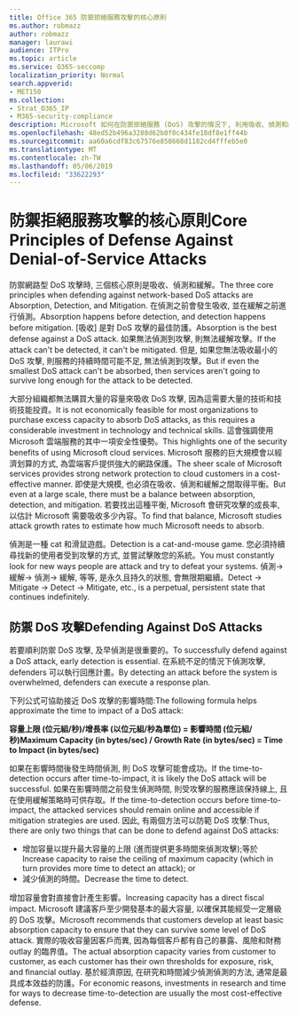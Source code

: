 ```yaml
---
title: Office 365 防禦拒絕服務攻擊的核心原則
ms.author: robmazz
author: robmazz
manager: laurawi
audience: ITPro
ms.topic: article
ms.service: O365-seccomp
localization_priority: Normal
search.appverid:
- MET150
ms.collection:
- Strat_O365_IP
- M365-security-compliance
description: Microsoft 如何在防禦拒絕服務 (DoS) 攻擊的情況下, 利用吸收、偵測和緩解的核心原則。
ms.openlocfilehash: 48ed52b496a3288d62b0f0c434fe18df8e1ff44b
ms.sourcegitcommit: aa60a6cdf83c67576e858668d1182cd4fffeb5e0
ms.translationtype: MT
ms.contentlocale: zh-TW
ms.lasthandoff: 05/06/2019
ms.locfileid: "33622293"
---
```

# <a name="core-principles-of-defense-against-denial-of-service-attacks"></a><span data-ttu-id="36b93-103">防禦拒絕服務攻擊的核心原則</span><span class="sxs-lookup"><span data-stu-id="36b93-103">Core Principles of Defense Against Denial-of-Service Attacks</span></span>

<span data-ttu-id="36b93-104">防禦網路型 DoS 攻擊時, 三個核心原則是吸收、偵測和緩解。</span><span class="sxs-lookup"><span data-stu-id="36b93-104">The three core principles when defending against network-based DoS attacks are Absorption, Detection, and Mitigation.</span></span> <span data-ttu-id="36b93-105">在偵測之前會發生吸收, 並在緩解之前進行偵測。</span><span class="sxs-lookup"><span data-stu-id="36b93-105">Absorption happens before detection, and detection happens before mitigation.</span></span> <span data-ttu-id="36b93-106">[吸收] 是對 DoS 攻擊的最佳防護。</span><span class="sxs-lookup"><span data-stu-id="36b93-106">Absorption is the best defense against a DoS attack.</span></span> <span data-ttu-id="36b93-107">如果無法偵測到攻擊, 則無法緩解攻擊。</span><span class="sxs-lookup"><span data-stu-id="36b93-107">If the attack can't be detected, it can't be mitigated.</span></span> <span data-ttu-id="36b93-108">但是, 如果您無法吸收最小的 DoS 攻擊, 則服務的持續時間可能不足, 無法偵測到攻擊。</span><span class="sxs-lookup"><span data-stu-id="36b93-108">But if even the smallest DoS attack can't be absorbed, then services aren't going to survive long enough for the attack to be detected.</span></span>

<span data-ttu-id="36b93-109">大部分組織都無法購買大量的容量來吸收 DoS 攻擊, 因為這需要大量的技術和技術技能投資。</span><span class="sxs-lookup"><span data-stu-id="36b93-109">It is not economically feasible for most organizations to purchase excess capacity to absorb DoS attacks, as this requires a considerable investment in technology and technical skills.</span></span> <span data-ttu-id="36b93-110">這會強調使用 Microsoft 雲端服務的其中一項安全性優勢。</span><span class="sxs-lookup"><span data-stu-id="36b93-110">This highlights one of the security benefits of using Microsoft cloud services.</span></span> <span data-ttu-id="36b93-111">Microsoft 服務的巨大規模會以經濟划算的方式, 為雲端客戶提供強大的網路保護。</span><span class="sxs-lookup"><span data-stu-id="36b93-111">The sheer scale of Microsoft services provides strong network protection to cloud customers in a cost-effective manner.</span></span> <span data-ttu-id="36b93-112">即使是大規模, 也必須在吸收、偵測和緩解之間取得平衡。</span><span class="sxs-lookup"><span data-stu-id="36b93-112">But even at a large scale, there must be a balance between absorption, detection, and mitigation.</span></span> <span data-ttu-id="36b93-113">若要找出這種平衡, Microsoft 會研究攻擊的成長率, 以估計 Microsoft 需要吸收多少內容。</span><span class="sxs-lookup"><span data-stu-id="36b93-113">To find that balance, Microsoft studies attack growth rates to estimate how much Microsoft needs to absorb.</span></span>

<span data-ttu-id="36b93-114">偵測是一種 cat 和滑鼠遊戲。</span><span class="sxs-lookup"><span data-stu-id="36b93-114">Detection is a cat-and-mouse game.</span></span> <span data-ttu-id="36b93-115">您必須持續尋找新的使用者受到攻擊的方式, 並嘗試擊敗您的系統。</span><span class="sxs-lookup"><span data-stu-id="36b93-115">You must constantly look for new ways people are attack and try to defeat your systems.</span></span> <span data-ttu-id="36b93-116">偵測-> 緩解-> 偵測-> 緩解, 等等, 是永久且持久的狀態, 會無限期繼續。</span><span class="sxs-lookup"><span data-stu-id="36b93-116">Detect -> Mitigate -> Detect -> Mitigate, etc., is a perpetual, persistent state that continues indefinitely.</span></span>

## <a name="defending-against-dos-attacks"></a><span data-ttu-id="36b93-117">防禦 DoS 攻擊</span><span class="sxs-lookup"><span data-stu-id="36b93-117">Defending Against DoS Attacks</span></span>

<span data-ttu-id="36b93-118">若要順利防禦 DoS 攻擊, 及早偵測是很重要的。</span><span class="sxs-lookup"><span data-stu-id="36b93-118">To successfully defend against a DoS attack, early detection is essential.</span></span> <span data-ttu-id="36b93-119">在系統不足的情況下偵測攻擊, defenders 可以執行回應計畫。</span><span class="sxs-lookup"><span data-stu-id="36b93-119">By detecting an attack before the system is overwhelmed, defenders can execute a response plan.</span></span>

<span data-ttu-id="36b93-120">下列公式可協助接近 DoS 攻擊的影響時間:</span><span class="sxs-lookup"><span data-stu-id="36b93-120">The following formula helps approximate the time to impact of a DoS attack:</span></span>

   <span data-ttu-id="36b93-121">**容量上限 (位元組/秒)/增長率 (以位元組/秒為單位) = 影響時間 (位元組/秒)**</span><span class="sxs-lookup"><span data-stu-id="36b93-121">**Maximum Capacity (in bytes/sec) / Growth Rate (in bytes/sec) = Time to Impact (in bytes/sec)**</span></span>

<span data-ttu-id="36b93-122">如果在影響時間後發生時間偵測, 則 DoS 攻擊可能會成功。</span><span class="sxs-lookup"><span data-stu-id="36b93-122">If the time-to-detection occurs after time-to-impact, it is likely the DoS attack will be successful.</span></span> <span data-ttu-id="36b93-123">如果在影響時間之前發生偵測時間, 則受攻擊的服務應該保持線上, 且在使用緩解策略時可供存取。</span><span class="sxs-lookup"><span data-stu-id="36b93-123">If the time-to-detection occurs before time-to-impact, the attacked services should remain online and accessible if mitigation strategies are used.</span></span> <span data-ttu-id="36b93-124">因此, 有兩個方法可以防範 DoS 攻擊:</span><span class="sxs-lookup"><span data-stu-id="36b93-124">Thus, there are only two things that can be done to defend against DoS attacks:</span></span>

- <span data-ttu-id="36b93-125">增加容量以提升最大容量的上限 (進而提供更多時間來偵測攻擊);等於</span><span class="sxs-lookup"><span data-stu-id="36b93-125">Increase capacity to raise the ceiling of maximum capacity (which in turn provides more time to detect an attack); or</span></span>
- <span data-ttu-id="36b93-126">減少偵測的時間。</span><span class="sxs-lookup"><span data-stu-id="36b93-126">Decrease the time to detect.</span></span>

<span data-ttu-id="36b93-127">增加容量會對直接會計產生影響。</span><span class="sxs-lookup"><span data-stu-id="36b93-127">Increasing capacity has a direct fiscal impact.</span></span> <span data-ttu-id="36b93-128">Microsoft 建議客戶至少開發基本的最大容量, 以確保其能經受一定層級的 DoS 攻擊。</span><span class="sxs-lookup"><span data-stu-id="36b93-128">Microsoft recommends that customers develop at least basic absorption capacity to ensure that they can survive some level of DoS attack.</span></span> <span data-ttu-id="36b93-129">實際的吸收容量因客戶而異, 因為每個客戶都有自己的暴露、風險和財務 outlay 的臨界值。</span><span class="sxs-lookup"><span data-stu-id="36b93-129">The actual absorption capacity varies from customer to customer, as each customer has their own thresholds for exposure, risk, and financial outlay.</span></span> <span data-ttu-id="36b93-130">基於經濟原因, 在研究和時間減少偵測偵測的方法, 通常是最具成本效益的防護。</span><span class="sxs-lookup"><span data-stu-id="36b93-130">For economic reasons, investments in research and time for ways to decrease time-to-detection are usually the most cost-effective defense.</span></span>
